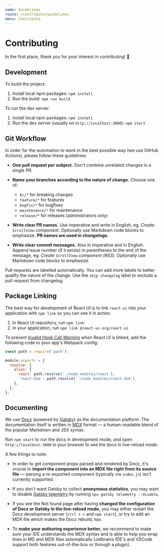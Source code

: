 ```yaml
---
name: Guidelines
route: /contribute/guidelines
menu: Contribute
---
```


# Contributing

In the first place, thank you for your interest in contributing! 🙏

## Development

To build the project:

1. Install local npm packages: `npm install`
2. Run the build: `npm run build`

To run the dev server:

1. Install local npm packages: `npm install`
2. Run the dev server (usually on `http://localhost:3000`): `npm start`

## Git Workflow

In order for the automation to work in the best possible way (we use GitHub
Actions), please follow these guidelines:

- **One pull request per subject.** Don't combine unrelated changes in a single
  PR.

- **Name your branches according to the nature of change.** Choose one of:
  - `bc/*` for breaking changes
  - `feature/*` for features
  - `bugfix/*` for bugfixes
  - `maintenance/*` for maintenance
  - `release/*` for releases (administrators only)

- **Write clear PR names.** Use imperative and write in English, eg. _Create
  `ScrollView` component_. Optionally use Markdown code blocks to emphasize.
  **PR names are used in changelogs.**

- **Write clear commit messages.** Also in imperative and in English. Append
  issue number (if it exists) in parentheses to the end of the message, eg.
  _Create `ScrollView` component (#53)_. Optionally use Markdown code blocks to
  emphasize.

Pull requests are labelled automatically. You can add more labels to better
qualify the nature of the change. Use the `skip changelog` label to exclude a
pull request from changelog.

## Package Linking

The best way for development of React UI is to link `react-ui` into your
application with `npm link` so you can see it in action.

1. In React UI repository, run `npm link`
2. In your application, run `npm link @react-ui-org/react-ui`

To prevent
[Invalid Hook Call Warning](https://reactjs.org/warnings/invalid-hook-call-warning.html#duplicate-react)
when React UI is linked, add the following code to your app's Webpack config:

```js
const path = require('path');

module.exports = {
  resolve: {
    alias: {
      react: path.resolve('./node_modules/react'),
      'react-dom': path.resolve('./node_modules/react-dom'),
    },
  },
};
```

## Documenting

We use [Docz](https://docz.site) (powered by [Gatsby](https://www.gatsbyjs.com))
as the documentation platform. The documentation itself is written in
[MDX](https://mdxjs.com) format — a human-readable blend of the popular Markdown
and JSX syntax.

Run `npm start` to run the docs in development mode, and open
`http://localhost:3000` in your browser to see the docs in live-reload mode.

A few things to note:

- In order to get component props parsed and rendered by Docz, it's crucial to
  **import the component into an MDX file right from its source file** — parsing
  a re-exported component (typically via `index.js`) isn't currently supported.

- If you don't want Gatsby to collect **anonymous statistics**, you may want to
  disable [Gatsby telemetry](https://www.gatsbyjs.com/docs/telemetry/) by
  running `npx gatsby telemetry --disable`.

- If you see the Not found page after having **changed the configuration of Docz
  or Gatsby in the live-reload mode,** you may either restart the Docz
  development server (`ctrl + c` and `npm start`), or try to edit an MDX file
  which makes the Docz rebuild, too.

- To **make your authoring experience better,** we recommend to make sure your
  IDE understands the MDX syntax and is able to help you wrap lines in MD and
  MDX files automatically (Jetbrains IDE's and VSCode support both features
  out-of-the-box or through a plugin).
